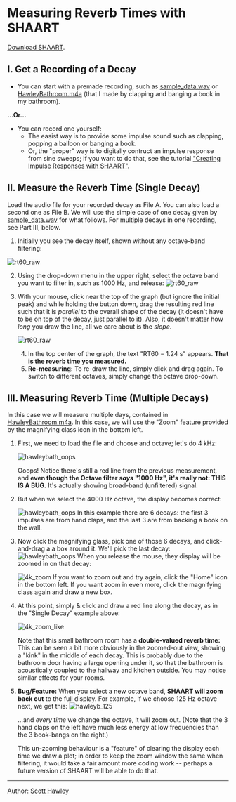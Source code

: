 # Measuring Reverb Times with SHAART

<a href="https://hedges.belmont.edu/~shawley/SHAART/index.html#downloads">Download SHAART</a>.

## I. Get a Recording of a Decay

* You can start with a premade recording, such as [sample_data.wav](../audio/sample_data.wav) or [HawleyBathroom.m4a](../audio/HawleyBathroom.m4a) (that I made by clapping and banging a book in my bathroom).

**...Or...** 

* You can record one yourself:
  *  The easist way is to provide some impulse sound such as clapping, popping a balloon or banging a book.  
  * Or, the "proper" way is to digitally contruct an impulse response from sine sweeps; if you want to do that, see the tutorial ["Creating Impulse Responses with SHAART"](ir.md). 

## II. Measure the Reverb Time (Single Decay)
Load the audio file for your recorded decay as File A.  You can also load a second one as File B.  We will use the simple case of one decay given by [sample_data.wav](../audio/sample_data.wav) for what follows. For multiple decays in one recording, see Part III, below. 

1. Initially you see the decay itself, shown without any octave-band filtering:

![rt60_raw](rt60_raw.png)

2. Using the drop-down menu in the upper right, select the octave band you want to filter in, such as 1000 Hz, and release: ![rt60_raw](rt60_octaveselect.png)

   

3. With your mouse, click near the top of the graph (but ignore the initial peak) and while holding the button down, drag the resulting red line such that it is *parallel* to the overall shape of the decay (it doesn't have to be on top of the decay, just parallel to it).   Also, it doesn't matter how *long* you draw the line, all we care about is the *slope*. 

   ![rt60_raw](rt60_drawn.png)

   4. In the top center of the graph, the text "RT60 = 1.24 s" appears.  **That is the reverb time you measured.**  
   5. **Re-measuring:** To re-draw the line, simply click and drag again.  To switch to different octaves, simply change the octave drop-down.

## III. Measuring Reverb Time (Multiple Decays)

In this case we will measure multiple days, contained in [HawleyBathroom.m4a](../audio/HawleyBathroom.m4a).  In this case, we will use the "Zoom" feature provided by the magnifying class icon in the bottom left. 

1. First, we need to load the file and choose and octave; let's do 4 kHz:

   ![hawleybath_oops](rt60_hawleyb_oops.png)

   Ooops! Notice there's still a red line from the previous measurement, and **even though the Octave filter *says* "1000 Hz", it's really not: THIS IS A BUG.** It's actually showing broad-band (unfiltered) signal.  

2. But when we select the 4000 Hz octave, the display becomes correct: 

   ![hawleybath_oops](rt60_hawleyb_4k.png)  In this example there are 6 decays: the first 3 impulses are from hand claps, and the last 3 are from backing a book on the wall. 

3. Now click the magnifying glass, pick one of those 6 decays, and click-and-drag a a box around it. We'll pick the last decay: ![hawleybath_oops](rt60_hawleyb_4k_box.png) When you release the mouse, they display will be zoomed in on that decay:

   ![4k_zoom](rt60_hawleyb_4k_zoom.png) If you want to zoom out and try again, click the "Home" icon in the bottom left.  If you want zoom in even more, click the magnifying class again and draw a new box.

4. At this point, simply & click and draw a red line along the decay, as in the "Single Decay" example above: 

   ![4k_zoom_like](rt60_hawleyb_4k_zoom_line.png)

   Note that this small bathroom room has a **double-valued reverb time:** This can be seen a bit more obviously in the zoomed-out view, showing a "kink" in the middle of each decay.  This is probably due to the bathroom door having a large opening under it, so that the bathroom is acoustically coupled to the hallway and kitchen outside.  You may notice similar effects for your rooms. 

5. **Bug/Feature:** When you select a new octave band, **SHAART will zoom back out** to the full display.  For example, if we choose 125 Hz octave next, we get this: ![hawleyb_125](rt60_hawleyb_125.png)

   ...and *every time* we change the octave, it will zoom out. (Note that the 3 hand claps on the left have much less energy at low frequencies than the 3 book-bangs on the right.)  

   This un-zooming behaviour is a "feature" of clearing the display each time we draw a plot; in order to keep the zoom window the same when filtering, it would take a fair amount more coding work -- perhaps a future version of SHAART will be able to do that.

<hr>
Author: <a href="http://hedges.belmont.edu/~shawley">Scott Hawley</a>
</body>
</html>